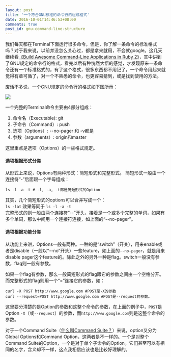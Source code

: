 ```yaml
---
layout: post
title: '一个符合GNU标准的命令行的组成格式'
date: 2016-10-01T14:46:53+08:00
comments: true
post_id: gnu-command-line-structure
---
```


我们每天都在Terminal下面运行很多命令，但是，你了解一条命令的标准格式吗？对于我来说，以前并没怎么关心过，都是拿来就用，不会就google。这几天继续看[《Build Awesome Command-Line Applications in Ruby 2》](https://pragprog.com/book/dccar2/build-awesome-command-line-applications-in-ruby-2)，其中讲到了GNU规定的命令行的格式，看完以后有种恍然大悟的感觉，才发现原来一条命令还有一个标准格式的，有了这个格式，很多东西都不用记了，一个命令用起来就觉得有章可循了，对一个不熟悉的命令，也更容易猜到，或是找到使用的方法。

废话不多说，一个GNU规定的命令行的格式如下图所示：  

![](http://jietu-10024907.file.myqcloud.com/ggjgjfmiiyeuavgnvbecnnclspfocwov.jpg)

一个完整的Terminal命令主要由4部分组成：

1. 命令名（Executable): git
2. 子命令（Command）: push  
3. 选项（Options）: --no-pager 和 -v都是
4. 参数（arguments）: origin和master

这里重点是选项（Options）的一些格式规定。

#### 选项根据形式分类

从形式上来说，Options有两种形式：简短形式和完整形式。
简短形式一般由一个连接符“-”后面跟一个字母组成：

```
ls -l -a -t # -l, -a, -t都是简短形式的Option
```

其实，几个简短形式的options可以合并写成一个：  
`ls -lat` 效果等同于 `ls -l -a -t`  
完整形式的则一般由两个连接符“--”开头，接着是一个或多个完整的单词，如果有多个单词，那么中间用一个连接符连接，如上面的“--no-pager”。

#### 选项根据功能分类

从功能上来讲，Options一般有两种。一种的是“switch”（开关），用来enable或者是disable（一般以“--no”开头）一些feature，如上面的`--no-pager`，就是用来disable pager这个feature的。除此之外的另外一种是flag。switch一般没有参数，flag则一般有参数。

如果一个flag有参数，那么一般简短形式的flag跟它的参数之间由一个空格分开。而完整形式的flag则用一个“=”连接它的参数，如：

```
curl -X POST http://www.google.com #POST是-X的参数
curl --request=POST http://www.google.com #POST是--request的参数。
```

这里要分清楚的是Option的参数和这整个命令的参数，在上面的例子中，`POST`是Option `-X`（或`--request`）的参数，而`http://www.google.com`则是这整个命令的参数。

对于一个Command Suite（[什么叫Command Suite？](http://chriszou.com/2016/09/22/what-is-single-purpose.html)）来说，option又分为Global Options和Command Option，这两者是不一样的。一个是对整个Command Suite的Option，一个是对于单个子命令的Option。它们甚至可以有相同的名字，含义却不一样，这点我相信应该也是比较好理解的。
